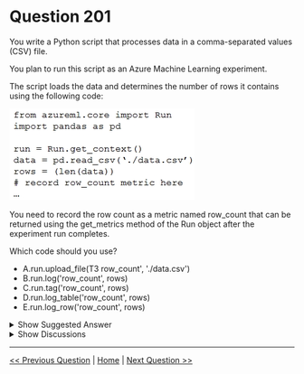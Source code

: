 # Question 201

You write a Python script that processes data in a comma-separated values (CSV) file.

You plan to run this script as an Azure Machine Learning experiment.

The script loads the data and determines the number of rows it contains using the following code:

![Question Image](../images/q201_q_0018200001.png)

You need to record the row count as a metric named row_count that can be returned using the get_metrics method of the Run object after the experiment run completes.

Which code should you use?

- A.run.upload_file(T3 row_count', './data.csv')
- B.run.log('row_count', rows)
- C.run.tag('row_count', rows)
- D.run.log_table('row_count', rows)
- E.run.log_row('row_count', rows)

<details>
  <summary>Show Suggested Answer</summary>

<strong>B</strong><br>

</details>

<details>
  <summary>Show Discussions</summary>

<blockquote><p><strong>ahson0124</strong> <code>(Tue 15 Aug 2023 12:43)</code> - <em>Upvotes: 6</em></p><p>In exam on 2023-02-15</p></blockquote>
<blockquote><p><strong>evangelist</strong> <code>(Mon 02 Dec 2024 13:09)</code> - <em>Upvotes: 1</em></p><p>run.log(&#x27;row_count&#x27;, rows)</p></blockquote>
<blockquote><p><strong>orionduo</strong> <code>(Thu 29 Feb 2024 13:20)</code> - <em>Upvotes: 1</em></p><p>correct.
Log a numerical or string value to the run with the given name using log. Logging a metric to a run causes that metric to be stored in the run record in the experiment. You can log the same metric multiple times within a run, the result being considered a vector of that metric.</p></blockquote>
<blockquote><p><strong>RamundiGR</strong> <code>(Sun 06 Aug 2023 16:07)</code> - <em>Upvotes: 1</em></p><p>correct</p></blockquote>
<blockquote><p><strong>Edriv</strong> <code>(Sat 15 Jul 2023 19:19)</code> - <em>Upvotes: 1</em></p><p>https://learn.microsoft.com/en-us/python/api/azureml-core/azureml.core.run(class)?view=azure-ml-py#remarks</p></blockquote>
<blockquote><p><strong>therealola</strong> <code>(Sun 18 Dec 2022 02:40)</code> - <em>Upvotes: 4</em></p><p>on exam 18-06-22</p></blockquote>
<blockquote><p><strong>racnaoamo</strong> <code>(Sat 19 Nov 2022 08:52)</code> - <em>Upvotes: 3</em></p><p>on exam 18-5-22</p></blockquote>
<blockquote><p><strong>JTWang</strong> <code>(Sat 22 Oct 2022 10:47)</code> - <em>Upvotes: 4</em></p><p>on exam 04/22/2022</p></blockquote>
<blockquote><p><strong>synapse</strong> <code>(Wed 14 Sep 2022 04:28)</code> - <em>Upvotes: 3</em></p><p>correct</p></blockquote>
<blockquote><p><strong>TheYazan</strong> <code>(Sun 14 Aug 2022 09:08)</code> - <em>Upvotes: 1</em></p><p>Correct</p></blockquote>
<blockquote><p><strong>ranjsi01</strong> <code>(Sun 17 Jul 2022 11:11)</code> - <em>Upvotes: 1</em></p><p>correct</p></blockquote>
<blockquote><p><strong>kisskeo</strong> <code>(Tue 05 Apr 2022 21:02)</code> - <em>Upvotes: 2</em></p><p>On Exam 01 Oct 2021</p></blockquote>
<blockquote><p><strong>snsnsnsn</strong> <code>(Thu 03 Mar 2022 08:30)</code> - <em>Upvotes: 2</em></p><p>on 2/9/21</p></blockquote>
<blockquote><p><strong>datamijn</strong> <code>(Wed 02 Feb 2022 09:47)</code> - <em>Upvotes: 3</em></p><p>on 2/8/2021</p></blockquote>

</details>

---

[<< Previous Question](question_200.md) | [Home](../index.md) | [Next Question >>](question_202.md)
